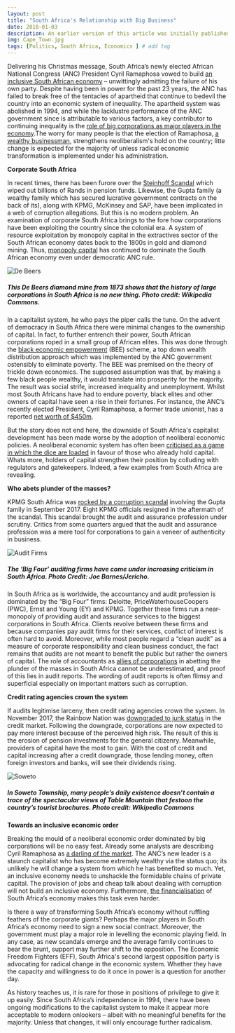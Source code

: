 ```yaml
---
layout: post
title: "South Africa's Relationship with Big Business"
date: 2018-01-03
description: An earlier version of this article was initially published on JerichoOnline on the 3rd of January 2018
img: Cape_Town.jpg
tags: [Politics, South Africa, Economics ] # add tag
---
```

Delivering his Christmas message, South Africa’s newly elected African National Congress (ANC) President Cyril Ramaphosa vowed to build [an inclusive South African economy](https://www.news24.com/SouthAfrica/News/ramaphosa-determined-to-build-an-economy-that-serves-all-people-20171224) – unwittingly admitting the failure of his own party. Despite having been in power for the past 23 years, the ANC has failed to break free of the tentacles of apartheid that continue to bedevil the country into an economic system of inequality. The apartheid system was abolished in 1994, and while the lacklustre performance of the ANC government since is attributable to various factors, a key contributor to continuing inequality is the [role of big corporations as major players in the economy](https://www.sahistory.org.za/article/despite-1994-political-victory-against-apartheid-its-economic-legacy-persists-haydn-cornish).The worry for many people is that the election of Ramaphosa, [a wealthy businessman](https://www.news24.com/MyNews24/How-Cyril-Ramaphosa-obtained-his-wealth-20150713), strengthens neoliberalism's hold on the country; litte change is expected for the majority of unless radical economic transformation is implemented under his administration.

**Corporate South Africa**

In recent times, there has been furore over the [Steinhoff Scandal](https://www.biznews.com/sa-investing/2017/12/18/steinhoff-scandal-kpmg-friends) which wiped out billions of Rands in pension funds. Likewise, the Gupta family (a wealthy family which has secured lucrative government contracts on the back of its), along with KPMG, McKinsey and SAP, have been implicated in a web of corruption allegations. But this is no modern problem. An examination of corporate South Africa brings to the fore how corporations have been exploiting the country since the colonial era. A system of resource exploitation by monopoly capital in the extractives sector of the South African economy dates back to the 1800s in gold and diamond mining. Thus, [monopoly capital](https://www.timeslive.co.za/politics/2017-12-14-monopoly-capital-not-colourless--its-white-says-mthethwa/) has continued to dominate the South African economy even under democratic ANC rule.

![De Beers]({{site.baseurl}}/assets/img/Britannica_Diamond_11.jpg)
##### This De Beers diamond mine from 1873 shows that the history of large corporations in South Africa is no new thing. Photo credit: Wikipedia Commons.

In a capitalist system, he who pays the piper calls the tune. On the advent of democracy in South Africa there were minimal changes to the ownership of capital. In fact, to further entrench their power, South African corporations roped in a small group of African elites. This was done through the [black economic empowerment](https://www.economist.com/briefing/2013/04/27/fools-gold) (BEE) scheme, a top down wealth distribution approach which was implemented by the ANC government ostensibly to eliminate poverty. The BEE was premised on the theory of trickle down economics. The supposed assumption was that, by making a few black people wealthy, it would translate into prosperity for the majority. The result was social strife, increased inequality and unemployment. Whilst most South Africans have had to endure poverty, black elites and other owners of capital have seen a rise in their fortunes. For instance, the ANC’s recently elected President, Cyril Ramaphosa, a former trade unionist, has a reported [net worth of $450m](https://www.forbes.com/profile/cyril-ramaphosa/#33705cb9124f). 

But the story does not end here, the downside of South Africa's capitalist development has been made worse by the adoption of neoliberal economic policies. A neoliberal economic system has often been [criticised as a game in which the dice are loaded](https://www.theguardian.com/books/2016/apr/15/neoliberalism-ideology-problem-george-monbiot) in favour of those who already hold capital. Whats more, holders of capital strengthen their position by colluding with regulators and gatekeepers. Indeed, a few examples from South Africa are revealing.

**Who abets plunder of the masses?**

KPMG South Africa was [rocked by a corruption scandal](https://www.accountancyage.com/2017/09/27/kpmg-rocked-south-african-corruption-scandal/) involving the Gupta family in September 2017. Eight KPMG officials resigned in the aftermath of the scandal. This scandal brought the audit and assurance profession under scrutiny. Critics from some quarters argued that the audit and assurance profession was a mere tool for corporations to gain a veneer of authenticity in business.

![Audit Firms]({{site.baseurl}}/assets/img/Firms.png)
##### The ‘Big Four’ auditing firms have come under increasing criticism in South Africa. Photo Credit: Joe Barnes/Jericho.

In South Africa as is worldwide, the accountancy and audit profession is dominated by the “Big Four” firms: Deloitte, PriceWaterhouseCoopers (PWC), Ernst and Young (EY) and KPMG. Together these firms run a near-monopoly of providing audit and assurance services to the biggest corporations in South Africa. Clients revolve between these firms and because companies pay audit firms for their services, conflict of interest is often hard to avoid. Moreover, while most people regard a “clean audit” as a measure of corporate responsibility and clean business conduct, the fact remains that audits are not meant to benefit the public but rather the owners of capital. The role of accountants as [allies of corporations](https://renegadeinc.com/bean-counters-lost-paradise/) in abetting the plunder of the masses in South Africa cannot be underestimated, and proof of this lies in audit reports. The wording of audit reports is often flimsy and superficial especially on important matters such as corruption.

**Credit rating agencies crown the system**

If audits legitimise larceny, then credit rating agencies crown the system. In November 2017, the Rainbow Nation was [downgraded to junk status](https://www.ft.com/content/c9328624-d194-11e7-b781-794ce08b24dc) in the credit market. Following the downgrade, corporations are now expected to pay more interest because of the perceived high risk. The result of this is the erosion of pension investments for the general citizenry. Meanwhile, providers of capital have the most to gain. With the cost of credit and capital increasing after a credit downgrade, those lending money, often foreign investors and banks, will see their dividends rising.

![Soweto]({{site.baseurl}}/assets/img/Soweto_township.jpg)
##### In Soweto Township, many people’s daily existence doesn’t contain a trace of the spectacular views of Table Mountain that festoon the country’s tourist brochures. Photo credit: Wikipedia Commons

**Towards an inclusive economic order**

Breaking the mould of a neoliberal economic order dominated by big corporations will be no easy feat. Already some analysts are describing Cyril Ramaphosa as [a darling of the market](https://beta.mg.co.za/article/2017-12-25-what-does-ramaphosas-victory-mean-for-south-africas-economy/). The ANC’s new leader is a staunch capitalist who has become extremely wealthy via the status quo; its unlikely he will change a system from which he has benefited so much. Yet, an inclusive economy needs to unshackle the formidable chains of private capital. The provision of jobs and cheap talk about dealing with corruption will not build an inclusive economy. Furthermore, [the financialisation](https://newafricanmagazine.com/10310/) of South Africa’s economy makes this task even harder.

Is there a way of transforming South Africa’s economy without ruffling feathers of the corporate giants? Perhaps the major players in South Africa’s economy need to sign a new social contract. Moreover, the government must play a major role in levelling the economic playing field. In any case, as new scandals emerge and the average family continues to bear the brunt, support may further shift to the opposition. The Economic Freedom Fighters (EFF), South Africa's second largest opposition party is advocating for radical change in the economic system. Whether they have the capacity and willingness to do it once in power is a question for another day.

As history teaches us, it is rare for those in positions of privilege to give it up easily. Since South Africa’s independence in 1994, there have been ongoing modifications to the capitalist system to make it appear more acceptable to modern onlookers – albeit with no meaningful benefits for the majority. Unless that changes, it will only encourage further radicalism.


[jekyll-docs]: https://jekyllrb.com/docs/home
[jekyll-gh]:   https://github.com/jekyll/jekyll
[jekyll-talk]: https://talk.jekyllrb.com/
